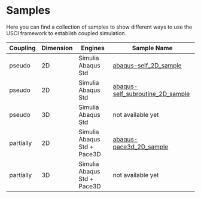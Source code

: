 # Samples
Here you can find a collection of samples to show different ways to use the USCI framework to establish coupled simulation.

| Coupling  | Dimension | Engines                       | Sample Name   |
| ---       | ---       | ---                           | ---           |
| pseudo    | 2D        | Simulia Abaqus Std            | [abaqus-self_2D_sample](abaqus-self_2d_sample) |
| pseudo    | 2D        | Simulia Abaqus Std            | [abaqus-self_subroutine_2D_sample](abaqus-self_subroutine_2d_sample) |
| pseudo    | 3D        | Simulia Abaqus Std            | not available yet |
| partially | 2D        | Simulia Abaqus Std + Pace3D   | [abaqus-pace3d_2D_sample](abaqus-pace3d_2d_sample) |
| partially | 3D        | Simulia Abaqus Std + Pace3D   | not available yet |